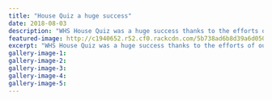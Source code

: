```yaml
---
title: "House Quiz a huge success"
date: 2018-08-03
description: "WHS House Quiz was a huge success thanks to the efforts of our 2018 Academic Prefects..."
featured-image: http://c1940652.r52.cf0.rackcdn.com/5b738ad6b8d39a6d05000a96/main-photo-300.gif
excerpt: "WHS House Quiz was a huge success thanks to the efforts of our 2018 Academic Prefects."
gallery-image-1: 
gallery-image-2: 
gallery-image-3: 
gallery-image-4: 
gallery-image-5: 
---
```


